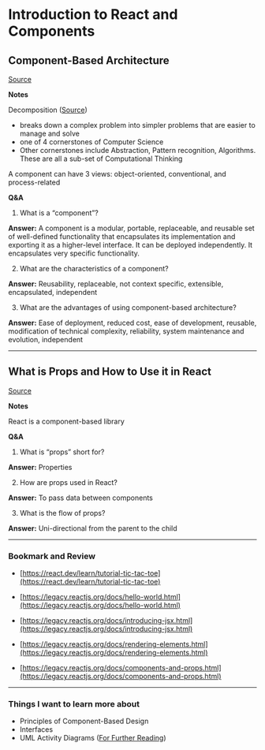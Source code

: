 # Introduction to React and Components

## Component-Based Architecture
[Source](https://www.tutorialspoint.com/software_architecture_design/component_based_architecture.htm)

**Notes**

Decomposition ([Source](https://www.bbc.co.uk/bitesize/guides/zqqfyrd/revision/1#:~:text=Decomposition%20is%20one%20of%20the,are%20simpler%20to%20work%20with.))
- breaks down a complex problem into simpler problems that are easier to manage and solve
- one of 4 cornerstones of Computer Science
- Other cornerstones include Abstraction, Pattern recognition, Algorithms. These are all a sub-set of Computational Thinking

A component can have 3 views: object-oriented, conventional, and process-related

**Q&A**

1. What is a “component”?

**Answer:** A component is a modular, portable, replaceable, and reusable set of well-defined functionality that encapsulates its implementation and exporting it as a higher-level interface. It can be deployed independently. It encapsulates very specific functionality.

2. What are the characteristics of a component?

**Answer:** Reusability, replaceable, not context specific, extensible, encapsulated, independent

3. What are the advantages of using component-based architecture?

**Answer:** Ease of deployment, reduced cost, ease of development, reusable, modification of technical complexity, reliability, system maintenance and evolution, independent

<hr/>

## What is Props and How to Use it in React
[Source](https://itnext.io/what-is-props-and-how-to-use-it-in-react-da307f500da0)

**Notes**

React is a component-based library

**Q&A**

1. What is “props” short for?

**Answer:** Properties

2. How are props used in React?

**Answer:** To pass data between components

3. What is the flow of props?

**Answer:** Uni-directional from the parent to the child

<hr/>

### Bookmark and Review

- [https://react.dev/learn/tutorial-tic-tac-toe](https://react.dev/learn/tutorial-tic-tac-toe)

- [https://legacy.reactjs.org/docs/hello-world.html](https://legacy.reactjs.org/docs/hello-world.html)

- [https://legacy.reactjs.org/docs/introducing-jsx.html](https://legacy.reactjs.org/docs/introducing-jsx.html)

- [https://legacy.reactjs.org/docs/rendering-elements.html](https://legacy.reactjs.org/docs/rendering-elements.html)

- [https://legacy.reactjs.org/docs/components-and-props.html](https://legacy.reactjs.org/docs/components-and-props.html)

<hr/>

### Things I want to learn more about

- Principles of Component-Based Design
- Interfaces
- UML Activity Diagrams ([For Further Reading](https://www.ibm.com/docs/en/rsm/7.5.0?topic=diagrams-activity))
